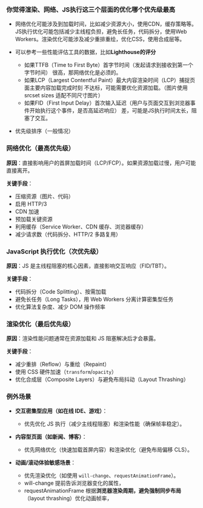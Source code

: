 ### 你觉得渲染、网络、JS执行这三个层面的优化哪个优先级最高
- 网络优化可能涉及到加载时间，比如减少资源大小，使用CDN，缓存策略等。JS执行优化可能包括减少主线程负担，避免长任务，代码拆分，使用Web Workers。渲染优化可能涉及减少重排重绘，优化CSS，使用合成层等。
- 可以参考一些性能评估工具的数据，比如**Lighthouse的评分**
  - 如果TTFB（Time to First Byte）首字节时间（发起请求到接收到第一个字节时间） 很高，那网络优化是必须的。
  - 如果LCP（Largest Contentful Paint）最大内容渲染时间（LCP）捕捉页面主要内容加载完成时刻 不达标，可能需要优化资源加载。（图片使用srcset sizes 适配不同尺寸图片）
  - 如果FID（First Input Delay）首次输入延迟（用户与页面交互到浏览器事件开始执行这个事件，是否高延迟响应） 差，可能是JS执行时间太长，阻塞了交互。

- 优先级排序（一般情况）

### 网络优化（最高优先级）

**原因**：直接影响用户的首屏加载时间（LCP/FCP）。如果资源加载过慢，用户可能直接离开。

**关键手段**：
- 压缩资源（图片、代码）
- 启用 HTTP/3
- CDN 加速
- 预加载关键资源
- 利用缓存（Service Worker、CDN 缓存、浏览器缓存）
- 减少请求数（代码拆分、HTTP/2 多路复用）

### JavaScript 执行优化（次优先级）

**原因**：JS 是主线程阻塞的核心因素，直接影响交互响应（FID/TBT）。

**关键手段**：
- 代码拆分（Code Splitting）、按需加载
- 避免长任务（Long Tasks），用 Web Workers 分离计算密集型任务
- 优化算法复杂度、减少 DOM 操作频率

### 渲染优化（最后优先级）

**原因**：渲染性能问题通常在资源加载和 JS 阻塞解决后才会暴露。

**关键手段**：
- 减少重排（Reflow）与重绘（Repaint）
- 使用 CSS 硬件加速（`transform`/`opacity`）
- 优化合成层（Composite Layers）与避免布局抖动（Layout Thrashing）

### 例外场景

- **交互密集型应用（如在线 IDE、游戏）**：
  - 优先优化 JS 执行（减少主线程阻塞）和渲染性能（确保帧率稳定）。
  
- **内容型页面（如新闻、博客）**：
  - 优先网络优化（快速加载首屏内容）和渲染优化（避免布局偏移 CLS）。
  
- **动画/滚动体验敏感场景**：
  - 优先渲染优化（如使用 `will-change`、`requestAnimationFrame`）。
  - will-change 提前告诉浏览器变化的属性，
  - requestAnimationFrame 根据**浏览器渲染周期，避免强制同步布局**（layout thrashing）优化动画帧率，


